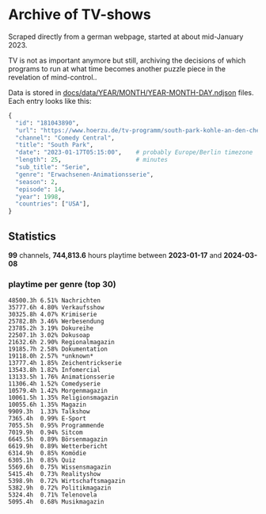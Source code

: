 # Archive of TV-shows

Scraped directly from a german webpage, started at about mid-January 2023.

TV is not as important anymore but still, archiving the decisions of which programs to run at what time
becomes another puzzle piece in the revelation of mind-control.. 

Data is stored in [docs/data/YEAR/MONTH/YEAR-MONTH-DAY.ndjson](docs/data/) files. 
Each entry looks like this:

```python
{
  "id": "181043890", 
  "url": "https://www.hoerzu.de/tv-programm/south-park-kohle-an-den-chefkoch/bid_181043890/", 
  "channel": "Comedy Central", 
  "title": "South Park", 
  "date": "2023-01-17T05:15:00",    # probably Europe/Berlin timezone 
  "length": 25,                     # minutes 
  "sub_title": "Serie", 
  "genre": "Erwachsenen-Animationsserie", 
  "season": 2, 
  "episode": 14, 
  "year": 1998, 
  "countries": ["USA"],
}
```

## Statistics

**99** channels, **744,813.6** hours playtime between **2023-01-17** and **2024-03-08**


### playtime per genre (top 30)

    48500.3h 6.51% Nachrichten
    35777.6h 4.80% Verkaufsshow
    30325.8h 4.07% Krimiserie
    25782.8h 3.46% Werbesendung
    23785.2h 3.19% Dokureihe
    22507.1h 3.02% Dokusoap
    21632.6h 2.90% Regionalmagazin
    19185.7h 2.58% Dokumentation
    19118.0h 2.57% *unknown*
    13777.4h 1.85% Zeichentrickserie
    13543.8h 1.82% Infomercial
    13133.5h 1.76% Animationsserie
    11306.4h 1.52% Comedyserie
    10579.4h 1.42% Morgenmagazin
    10061.5h 1.35% Religionsmagazin
    10055.6h 1.35% Magazin
    9909.3h  1.33% Talkshow
    7365.4h  0.99% E-Sport
    7055.5h  0.95% Programmende
    7019.9h  0.94% Sitcom
    6645.5h  0.89% Börsenmagazin
    6619.9h  0.89% Wetterbericht
    6314.9h  0.85% Komödie
    6305.1h  0.85% Quiz
    5569.6h  0.75% Wissensmagazin
    5415.4h  0.73% Realityshow
    5398.9h  0.72% Wirtschaftsmagazin
    5382.9h  0.72% Politikmagazin
    5324.4h  0.71% Telenovela
    5095.4h  0.68% Musikmagazin

